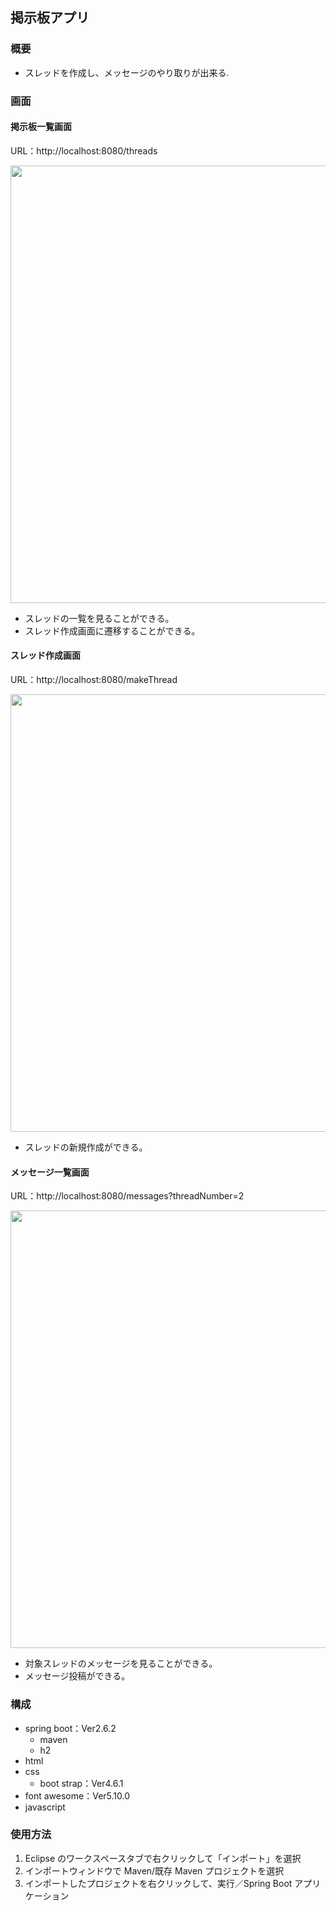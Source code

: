 ## 掲示板アプリ

### 概要

- スレッドを作成し、メッセージのやり取りが出来る.

### 画面

#### 掲示板一覧画面

URL：http://localhost:8080/threads

<img src="https://user-images.githubusercontent.com/76608722/169642710-de60f8f5-64d2-4a86-9842-b275864376f7.png" width="700px">

- スレッドの一覧を見ることができる。
- スレッド作成画面に遷移することができる。

#### スレッド作成画面

URL：http://localhost:8080/makeThread

<img src="https://user-images.githubusercontent.com/76608722/169642715-0576e392-97d9-4471-8c00-501a1a181408.png" width="700px">

- スレッドの新規作成ができる。

#### メッセージ一覧画面

URL：http://localhost:8080/messages?threadNumber=2

<img src="https://github.com/mdaiaesvym/BulletinBoard/assets/76608722/2d330ed8-1b04-423d-84c5-d4837521ae58" width="700px">

- 対象スレッドのメッセージを見ることができる。
- メッセージ投稿ができる。

### 構成

- spring boot：Ver2.6.2
  - maven
  - h2
- html
- css
  - boot strap：Ver4.6.1
- font awesome：Ver5.10.0
- javascript

### 使用方法

1. Eclipse のワークスペースタブで右クリックして「インポート」を選択
2. インポートウィンドウで Maven/既存 Maven プロジェクトを選択
3. インポートしたプロジェクトを右クリックして、実行／Spring Boot アプリケーション
